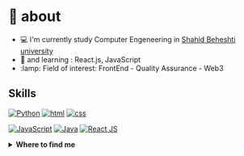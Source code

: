 # 🚀 about
- :computer: I'm currently study Computer Engeneering in [Shahid Beheshti university](https://sbu.ac.ir/)
- :school: and learning : React.js, JavaScript
- :lamp: Field of interest: FrontEnd - Quality Assurance - Web3



## Skills

[![Python](https://img.shields.io/badge/python-★★☆-000000?labelColor=3776AB&logo=Python&style=for-the-badge&logoColor=white)](https://www.python.org/)
[![html](https://img.shields.io/badge/html-★★★-000000?labelColor=E34F26&logo=HTML5&style=for-the-badge&logoColor=white)](https://www.w3schools.com/html)
[![css](https://img.shields.io/badge/css-★★☆-000000?labelColor=1572B6&logo=CSS3&style=for-the-badge&logoColor=white)](https://www.w3schools.com/css)

[![JavaScript](https://img.shields.io/badge/javascript-★★☆-000000?labelColor=F7DF1E&logo=JavaScript&style=for-the-badge&logoColor=black)](https://www.w3schools.com/js)
[![Java](https://img.shields.io/badge/java-★★★-000000?labelColor=4EAA25&logo=GNU-java&style=for-the-badge&logoColor=white)](https://www.java.com/)
[![React JS](https://img.shields.io/badge/react-★☆☆-000000?labelColor=4169E1&logo=react&style=for-the-badge&logoColor=white)](https://reactjs.org/)




<details>
  <summary><b>Where to find me</b></summary>
  
[![Github](https://img.shields.io/badge/-Github-181717?style=for-the-badge&logo=Github&logoColor=white)](https://github.com/armanhm)
[![LinkedIn](https://img.shields.io/badge/-LinkedIn-0077B5?style=for-the-badge&logo=LinkedIn&logoColor=white)](https://www.linkedin.com/in/arman-hm-75b6bb7a/)
[![Telegram](https://img.shields.io/badge/-Telegram-grey?style=for-the-badge&logo=Telegram&logoColor=white)](https://instagram.com/armanhm)
[![Twitter](https://img.shields.io/badge/-Twitter-1DA1F2?style=for-the-badge&logo=Twitter&logoColor=white)](https://twitter.com/armanhm79)


  
</details>
